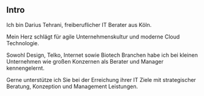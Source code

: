 ## <i class="fa fa-heartbeat" aria-hidden="true"></i> Intro
Ich bin Darius Tehrani, freiberuflicher IT Berater aus Köln.

Mein Herz schlägt für agile Unternehmenskultur und moderne Cloud Technologie.

Sowohl Design, Telko, Internet sowie Biotech Branchen habe ich
bei kleinen Unternehmen wie großen Konzernen als Berater und Manager kennengelernt.

Gerne unterstütze ich Sie bei der Erreichung ihrer IT Ziele mit strategischer Beratung, Konzeption und Management Leistungen.